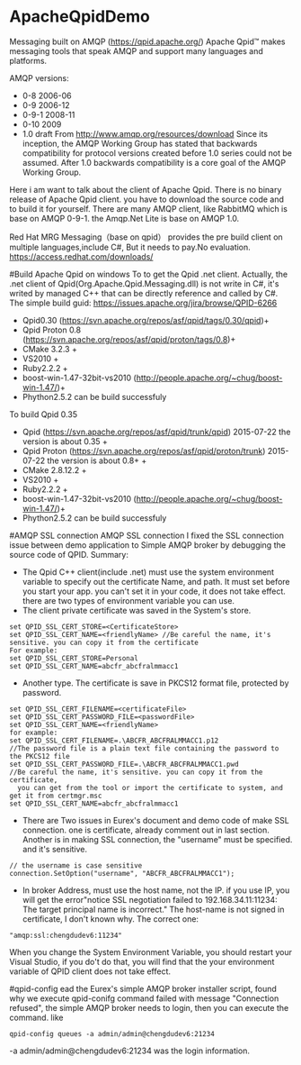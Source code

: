 ﻿# ApacheQpidDemo

Messaging built on AMQP (https://qpid.apache.org/)
Apache Qpid™ makes messaging tools that speak AMQP and support many languages and platforms.

AMQP versions:
* 0-8 2006-06
* 0-9 2006-12
* 0-9-1 2008-11
* 0-10 2009
* 1.0 draft
From http://www.amqp.org/resources/download
Since its inception, the AMQP Working Group has stated that backwards compatibility for protocol 
versions created before 1.0 series could not be assumed. 
After 1.0 backwards compatibility is a core goal of the AMQP Working Group.

Here i am want to talk about the client of Apache Qpid.
There is no binary release of Apache Qpid client. you have to download the source code and to build it for yourself.
There are many AMQP client, like RabbitMQ which is base on  AMQP 0-9-1. the Amqp.Net Lite is base on AMQP 1.0.

Red Hat MRG Messaging（base on qpid） provides the pre build client on multiple languages,include C#, 
But it needs to pay.No evaluation.
https://access.redhat.com/downloads/

#Build Apache Qpid on windows
To to get the Qpid .net client. Actually, the .net client of Qpid(Org.Apache.Qpid.Messaging.dll) is not
write in C#, it's writed by managed C++ that can be directly reference and called by C#.
The simple build guid: https://issues.apache.org/jira/browse/QPID-6266

* Qpid0.30 (https://svn.apache.org/repos/asf/qpid/tags/0.30/qpid)+ 
* Qpid Proton 0.8 (https://svn.apache.org/repos/asf/qpid/proton/tags/0.8)+ 
* CMake 3.2.3 + 
* VS2010 + 
* Ruby2.2.2 + 
* boost-win-1.47-32bit-vs2010 (http://people.apache.org/~chug/boost-win-1.47/)+ 
* Phython2.5.2
can be build successfuly


To build Qpid 0.35
* Qpid (https://svn.apache.org/repos/asf/qpid/trunk/qpid) 2015-07-22 the version is about 0.35 + 
* Qpid Proton (https://svn.apache.org/repos/asf/qpid/proton/trunk) 2015-07-22 the version is about 0.8+ + 
* CMake 2.8.12.2 + 
* VS2010 + 
* Ruby2.2.2 + 
* boost-win-1.47-32bit-vs2010 (http://people.apache.org/~chug/boost-win-1.47/)+ 
* Phython2.5.2
can be build successfuly


#AMQP SSL connection
AMQP SSL connection
I fixed the SSL connection issue between demo application to Simple AMQP broker by debugging the source code of QPID.
Summary:
* The Qpid C++ client(include .net) must use the system environment variable to specify out the certificate Name, and path. 
It must set before you start your app. you can't set it in your code, it does not take effect. 
there are two types of environment variable you can use.
* The client private certificate was saved in the System's store.
```
set QPID_SSL_CERT_STORE=<CertificateStore>
set QPID_SSL_CERT_NAME=<friendlyName> //Be careful the name, it's sensitive. you can copy it from the certificate
For example:
set QPID_SSL_CERT_STORE=Personal
set QPID_SSL_CERT_NAME=abcfr_abcfralmmacc1
```

* Another type. The certificate is save in PKCS12 format file, protected by password.
```
set QPID_SSL_CERT_FILENAME=<certificateFile>
set QPID_SSL_CERT_PASSWORD_FILE=<passwordFile>
set QPID_SSL_CERT_NAME=<friendlyName>
for example:
set QPID_SSL_CERT_FILENAME=.\ABCFR_ABCFRALMMACC1.p12
//The password file is a plain text file containing the password to the PKCS12 file
set QPID_SSL_CERT_PASSWORD_FILE=.\ABCFR_ABCFRALMMACC1.pwd
//Be careful the name, it's sensitive. you can copy it from the certificate, 
  you can get from the tool or import the certificate to system, and get it from certmgr.msc
set QPID_SSL_CERT_NAME=abcfr_abcfralmmacc1
```

* There are Two issues in Eurex's document and demo code of make SSL connection. one is certificate, 
already comment out in last section. Another is in making SSL connection, the "username" must be specified. and it's sensitive.
```
// the username is case sensitive
connection.SetOption("username", "ABCFR_ABCFRALMMACC1");
```
* In broker Address, must use the host name, not the IP. if you use IP, 
you will get the error"notice SSL negotiation failed to 192.168.34.11:11234: The target principal name is incorrect."
The host-name is not signed in certificate, I don't known why.
The correct one:
```
"amqp:ssl:chengdudev6:11234"
```
When you change the System Environment Variable, you should restart your Visual Studio, if you do't do that, you will find that the your environment variable of QPID client does not take effect.






#qpid-config
ead the Eurex's simple AMQP broker installer script, found why we execute qpid-conifg command failed with message "Connection refused", the simple AMQP broker needs to login, then you can execute the command.
like
```
qpid-config queues -a admin/admin@chengdudev6:21234
```

-a admin/admin@chengdudev6:21234 was the login information.
